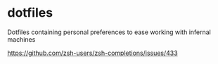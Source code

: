 # dotfiles
Dotfiles containing personal preferences to ease working with infernal machines

https://github.com/zsh-users/zsh-completions/issues/433
